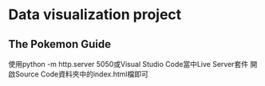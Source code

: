 # Data visualization project
## The Pokemon Guide
使用python -m http.server 5050或Visual Studio Code當中Live Server套件 
開啟Source Code資料夾中的index.html檔即可
